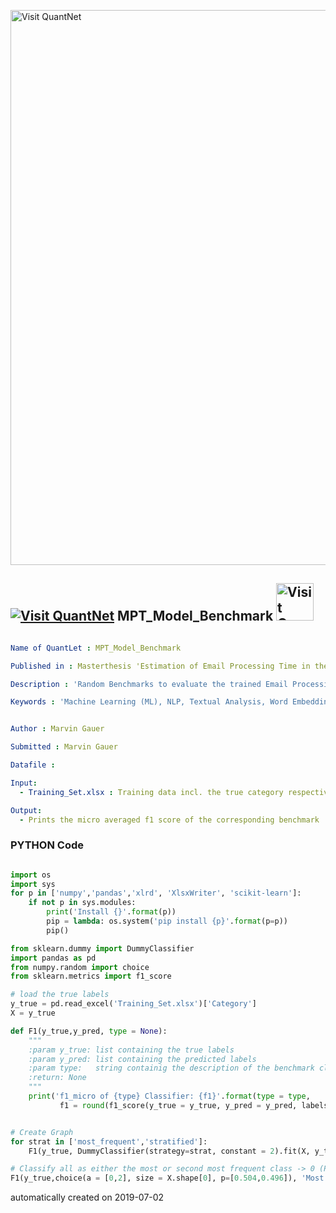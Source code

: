 [<img src="https://github.com/QuantLet/Styleguide-and-FAQ/blob/master/pictures/banner.png" width="888" alt="Visit QuantNet">](http://quantlet.de/)

## [<img src="https://github.com/QuantLet/Styleguide-and-FAQ/blob/master/pictures/qloqo.png" alt="Visit QuantNet">](http://quantlet.de/) **MPT_Model_Benchmark** [<img src="https://github.com/QuantLet/Styleguide-and-FAQ/blob/master/pictures/QN2.png" width="60" alt="Visit QuantNet 2.0">](http://quantlet.de/)

```yaml

Name of QuantLet : MPT_Model_Benchmark

Published in : Masterthesis 'Estimation of Email Processing Time in the Financial Services Industry'

Description : 'Random Benchmarks to evaluate the trained Email Processing Time model. 3 different Benchmarks were applied. A stratified random classifier, a classifier always selecting the most frequent class and a classifier selecting the two most frequent classes based on their probabilities.'

Keywords : 'Machine Learning (ML), NLP, Textual Analysis, Word Embeddings, SIF Embedding, FastText, Dummy Model Performance Benchmark'


Author : Marvin Gauer

Submitted : Marvin Gauer

Datafile : 

Input:
  - Training_Set.xlsx : Training data incl. the true category respectively label  

Output: 
  - Prints the micro averaged f1 score of the corresponding benchmark

```

### PYTHON Code
```python

import os
import sys
for p in ['numpy','pandas','xlrd', 'XlsxWriter', 'scikit-learn']:
    if not p in sys.modules:
        print('Install {}'.format(p))
        pip = lambda: os.system('pip install {p}'.format(p=p))
        pip()

from sklearn.dummy import DummyClassifier
import pandas as pd
from numpy.random import choice
from sklearn.metrics import f1_score

# load the true labels
y_true = pd.read_excel('Training_Set.xlsx')['Category']
X = y_true

def F1(y_true,y_pred, type = None):
    """
    :param y_true: list containing the true labels
    :param y_pred: list containing the predicted labels
    :param type:   string containig the description of the benchmark classifier
    :return: None
    """
    print('f1_micro of {type} Classifier: {f1}'.format(type = type,
           f1 = round(f1_score(y_true = y_true, y_pred = y_pred, labels = [0,1,2,3,4], average = 'micro'),3)))


# Create Graph
for strat in ['most_frequent','stratified']:
    F1(y_true, DummyClassifier(strategy=strat, constant = 2).fit(X, y_true).predict(X), strat)

# Classify all as either the most or second most frequent class -> 0 (Prob: 0.504) or 2 (Prob: 0.496
F1(y_true,choice(a = [0,2], size = X.shape[0], p=[0.504,0.496]), 'Most two frequent classes')

```

automatically created on 2019-07-02
